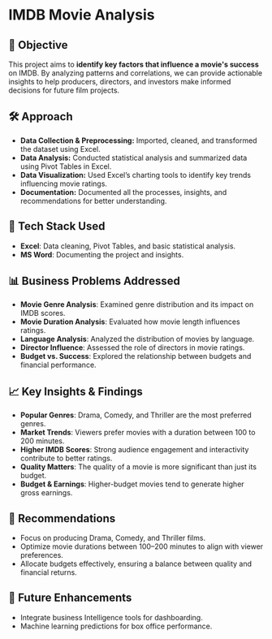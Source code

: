 # IMDB Movie Analysis

## 📌 Objective
This project aims to **identify key factors that influence a movie's success** on IMDB. By analyzing patterns and correlations, we can provide actionable insights to help producers, directors, and investors make informed decisions for future film projects.  

## 🛠️ Approach

- **Data Collection & Preprocessing:**  Imported, cleaned, and transformed the dataset using Excel. 
- **Data Analysis:**  Conducted statistical analysis and summarized data using Pivot Tables in Excel.  
- **Data Visualization:**  Used Excel’s charting tools to identify key trends influencing movie ratings.  
- **Documentation:** Documented all the processes, insights, and recommendations for better understanding.  

## 🔧 Tech Stack Used
- **Excel**: Data cleaning, Pivot Tables, and basic statistical analysis.  
- **MS Word**: Documenting the project and insights.  

## 📊 Business Problems Addressed 
- **Movie Genre Analysis**: Examined genre distribution and its impact on IMDB scores.  
- **Movie Duration Analysis**: Evaluated how movie length influences ratings.  
- **Language Analysis**: Analyzed the distribution of movies by language.  
- **Director Influence**: Assessed the role of directors in movie ratings.  
- **Budget vs. Success**: Explored the relationship between budgets and financial performance.  

## 📈 Key Insights & Findings  
- **Popular Genres**: Drama, Comedy, and Thriller are the most preferred genres.  
- **Market Trends**: Viewers prefer movies with a duration between 100 to 200 minutes.  
- **Higher IMDB Scores**: Strong audience engagement and interactivity contribute to better ratings.  
- **Quality Matters**: The quality of a movie is more significant than just its budget.  
- **Budget & Earnings**: Higher-budget movies tend to generate higher gross earnings.  

## 🎯 Recommendations
- Focus on producing Drama, Comedy, and Thriller films.  
- Optimize movie durations between 100–200 minutes to align with viewer preferences.  
- Allocate budgets effectively, ensuring a balance between quality and financial returns.  

## 🚀 Future Enhancements
- Integrate business Intelligence tools for dashboarding. 
- Machine learning predictions for box office performance.  
